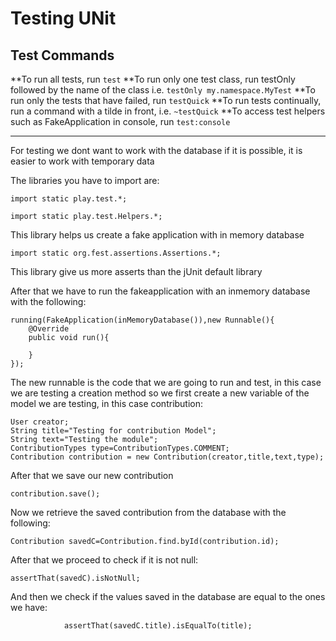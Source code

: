 # Testing UNit

## Test Commands

 **To run all tests, run ```test```
 **To run only one test class, run testOnly followed by the name of the class i.e. ```testOnly my.namespace.MyTest```
 **To run only the tests that have failed, run ```testQuick```
 **To run tests continually, run a command with a tilde in front, i.e. ```~testQuick```
 **To access test helpers such as FakeApplication in console, run ```test:console```

-----

For testing we dont want to work with the database if it is possible, it is easier to work with temporary data

The libraries you have to import are:
```
import static play.test.*;
```

```
import static play.test.Helpers.*;
```

This library helps us create a fake application with in memory database

```
import static org.fest.assertions.Assertions.*;
```

This library give us more asserts than the jUnit default library

After that we have to run the fakeapplication with an inmemory database with the following:

```
running(FakeApplication(inMemoryDatabase()),new Runnable(){
	@Override
	public void run(){
	
	}
});
```

The new runnable is the code that we are going to run and test, in this case we are testing a creation method so we first create a new variable 
of the model we are testing, in this case contribution:

```
User creator;
String title="Testing for contribution Model";
String text="Testing the module";
ContributionTypes type=ContributionTypes.COMMENT;
Contribution contribution = new Contribution(creator,title,text,type);
```

After that we save our new contribution

```
contribution.save();
```

Now we retrieve the saved contribution from the database with the following:

```
Contribution savedC=Contribution.find.byId(contribution.id);
```

After that we proceed to check if it is not null:

```
assertThat(savedC).isNotNull;
```

And then we check if the values saved in the database are equal to the ones we have:

```
    		assertThat(savedC.title).isEqualTo(title);
```










